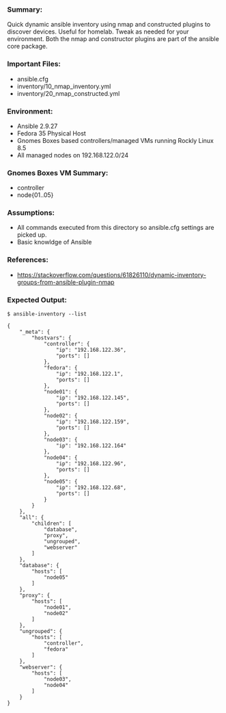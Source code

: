 ### Summary:

Quick dynamic ansible inventory using nmap and constructed plugins to discover devices. Useful for homelab.  Tweak as needed for your environment. Both the nmap and constructor plugins are part of the ansible core package.  

### Important Files:
* ansible.cfg
* inventory/10_nmap_inventory.yml
* inventory/20_nmap_constructed.yml

### Environment:

* Ansible 2.9.27
* Fedora 35 Physical Host
* Gnomes Boxes based controllers/managed VMs running Rockly Linux 8.5
* All managed nodes on 192.168.122.0/24

### Gnomes Boxes VM Summary:
* controller
* node{01..05}

### Assumptions:
* All commands executed from this directory so ansible.cfg settings are picked up. 
* Basic knowldge of Ansible


### References:
* https://stackoverflow.com/questions/61826110/dynamic-inventory-groups-from-ansible-plugin-nmap


### Expected Output:
```
$ ansible-inventory --list

{
    "_meta": {
        "hostvars": {
            "controller": {
                "ip": "192.168.122.36",
                "ports": []
            },
            "fedora": {
                "ip": "192.168.122.1",
                "ports": []
            },
            "node01": {
                "ip": "192.168.122.145",
                "ports": []
            },
            "node02": {
                "ip": "192.168.122.159",
                "ports": []
            },
            "node03": {
                "ip": "192.168.122.164"
            },
            "node04": {
                "ip": "192.168.122.96",
                "ports": []
            },
            "node05": {
                "ip": "192.168.122.68",
                "ports": []
            }
        }
    },
    "all": {
        "children": [
            "database",
            "proxy",
            "ungrouped",
            "webserver"
        ]
    },
    "database": {
        "hosts": [
            "node05"
        ]
    },
    "proxy": {
        "hosts": [
            "node01",
            "node02"
        ]
    },
    "ungrouped": {
        "hosts": [
            "controller",
            "fedora"
        ]
    },
    "webserver": {
        "hosts": [
            "node03",
            "node04"
        ]
    }
}
```


